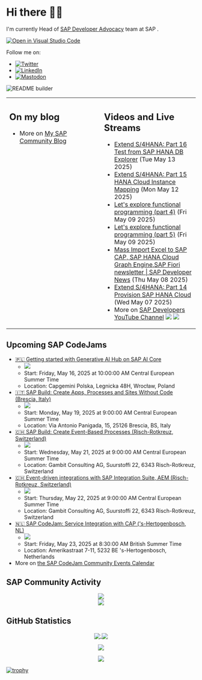 
# Hi there 👋🏼

I'm currently Head of [SAP Developer Advocacy](https://developers.sap.com/developer-advocates.html) team at SAP .

[![Open in Visual Studio Code](https://img.shields.io/badge/Made%20for-VSCode-1f425f.svg)](https://github.dev/jung-thomas/jung-thomas)

Follow me on:
- <a href="https://twitter.com/thomas_jung"><img alt="Twitter" src="https://img.shields.io/badge/thomas_jung-%231DA1F2.svg?style=for-the-badge&logo=Twitter&logoColor=white"/></a>
- <a href="https://www.linkedin.com/in/thomasjungsap/"><img alt="LinkedIn" src="https://img.shields.io/badge/linkedin-%230077B5.svg?style=for-the-badge&logo=linkedin&logoColor=white"/></a>
- <a rel="me" href="https://mastodon.cloud/@thomas_jung"><img alt="Mastodon" src="https://img.shields.io/mastodon/follow/109262551990174478?domain=https%3A%2F%2Fmastodon.cloud%2F&style=social"/></a>

![README builder](https://github.com/jung-thomas/jung-thomas/workflows/README%20builder/badge.svg)

<table><tr><td valign="top" width="50%">
 
## On my blog
- More on [My SAP Community Blog](https://community.sap.com/t5/user/viewprofilepage/user-id/139)
</td>
  
<td valign="top" width="50%">
  
## Videos and Live Streams
- [Extend S/4HANA: Part 16 Test from SAP HANA DB Explorer](https://www.youtube.com/watch?v=qTjKHgdAdzM) (Tue May 13 2025)
- [Extend S/4HANA: Part 15 HANA Cloud Instance Mapping](https://www.youtube.com/watch?v=u4UxTKHts-k) (Mon May 12 2025)
- [Let's explore functional programming (part 4)](https://www.youtube.com/watch?v=1j253luGOlU) (Fri May 09 2025)
- [Let's explore functional programming (part 5)](https://www.youtube.com/watch?v=8eKWxP3F6xc) (Fri May 09 2025)
- [Mass Import Excel to SAP CAP, SAP HANA Cloud Graph Engine,SAP Fiori newsletter | SAP Developer News](https://www.youtube.com/watch?v=7L19pz9--g0) (Thu May 08 2025)
- [Extend S/4HANA: Part 14 Provision SAP HANA Cloud](https://www.youtube.com/watch?v=p9vTmg2z88o) (Wed May 07 2025)
- More on [SAP Developers YouTube Channel](https://www.youtube.com/channel/UCNfmelKDrvRmjYwSi9yvrMg) ![](https://img.shields.io/youtube/channel/views/UCNfmelKDrvRmjYwSi9yvrMg) ![](https://img.shields.io/youtube/channel/subscribers/UCNfmelKDrvRmjYwSi9yvrMg)
</td></tr></table>

## Upcoming SAP CodeJams
- [🇵🇱 Getting started with Generative AI Hub on SAP AI Core](https://community.sap.com/t5/sap-codejam/getting-started-with-generative-ai-hub-on-sap-ai-core/ev-p/14078188)
  - <img src="https://community.sap.com/t5/image/serverpage/image-id/256702i69271A18E15C2BA5/image-size/thumb?v=v2&px=150" />
  - Start: Friday, May 16, 2025 at 10:00:00 AM Central European Summer Time
  - Location: Capgemini Polska, Legnicka 48H, Wrocław, Poland
- [🇮🇹 SAP Build: Create Apps, Processes and Sites Without Code (Brescia, Italy)](https://community.sap.com/t5/sap-codejam/sap-build-create-apps-processes-and-sites-without-code-brescia-italy/ev-p/14047456)
  - <img src="https://community.sap.com/t5/image/serverpage/image-id/227172i30D5A9A9533C79FF/image-size/thumb?v=v2&px=150" />
  - Start: Monday, May 19, 2025 at 9:00:00 AM Central European Summer Time
  - Location: Via Antonio Panigada, 15, 25126 Brescia, BS, Italy
- [🇨🇭 SAP Build: Create Event-Based Processes (Risch-Rotkreuz, Switzerland)](https://community.sap.com/t5/sap-codejam/sap-build-create-event-based-processes-risch-rotkreuz-switzerland/ev-p/14040209)
  - <img src="https://community.sap.com/t5/image/serverpage/image-id/235563iB45DC31B9C324F43/image-size/thumb?v=v2&px=150" />
  - Start: Wednesday, May 21, 2025 at 9:00:00 AM Central European Summer Time
  - Location: Gambit Consulting AG, Suurstoffi 22, 6343 Risch-Rotkreuz, Switzerland
- [🇨🇭 Event-driven integrations with SAP Integration Suite, AEM (Risch-Rotkreuz, Switzerland)](https://community.sap.com/t5/sap-codejam/event-driven-integrations-with-sap-integration-suite-aem-risch-rotkreuz/ev-p/14040614)
  - <img src="https://community.sap.com/t5/image/serverpage/image-id/105415i052CC3F6FF50A0FC/image-size/thumb?v=v2&px=150" />
  - Start: Thursday, May 22, 2025 at 9:00:00 AM Central European Summer Time
  - Location: Gambit Consulting AG, Suurstoffi 22, 6343 Risch-Rotkreuz, Switzerland
- [🇳🇱 SAP CodeJam: Service Integration with CAP ('s-Hertogenbosch, NL)](https://community.sap.com/t5/sap-codejam/sap-codejam-service-integration-with-cap-s-hertogenbosch-nl/ev-p/14032345)
  - <img src="https://community.sap.com/t5/image/serverpage/image-id/232442i08DF9A2D960F3B05/image-size/thumb?v=v2&px=150" />
  - Start: Friday, May 23, 2025 at 8:30:00 AM British Summer Time
  - Location: Amerikastraat 7-11, 5232 BE 's-Hertogenbosch, Netherlands
- More on [the SAP CodeJam Community Events Calendar](https://groups.community.sap.com/t5/sap-codejam/eb-p/codejam-events)

## SAP Community Activity
<p align = "center">
<a href="https://community.sap.com/t5/user/viewprofilepage/user-id/139">
  <img align="center" src="https://devrel-tools-prod-scn-badges-srv.cfapps.eu10.hana.ondemand.com/activity/139" />
</a>
</br>
<a href="https://community.sap.com/t5/user/viewprofilepage/user-id/139">
  <img align="center" src="https://devrel-tools-prod-scn-badges-srv.cfapps.eu10.hana.ondemand.com/showcaseBadges/139/1570/674/384/900/390" />
</a>
</p>

## GitHub Statistics
<p align = "center">
<a href="https://github.com/anuraghazra/github-readme-stats">
  <img align="center" src="https://github-readme-stats.vercel.app/api?username=jung-thomas&count_private=true&show_icons=true&theme=dark&line_height=27" />
</a>
<a href="https://github.com/anuraghazra/github-readme-stats">
  <img align="center" src="https://github-readme-stats.vercel.app/api/top-langs/?username=jung-thomas&show_icons=true&theme=dark" />
</a>
</p>

<p align = "center">
 <img  src="https://github-readme-streak-stats.herokuapp.com/?user=jung-thomas&show_icons=true&locale=en&layout=compact&theme=dark&line_height=0" />
</p> 

<p align = "center">
 <img src="https://activity-graph.herokuapp.com/graph?username=jung-thomas&theme=redical">
</p> 

[![trophy](https://github-profile-trophy.vercel.app/?username=jung-thomas&theme=onedark)](https://github.com/ryo-ma/github-profile-trophy)


